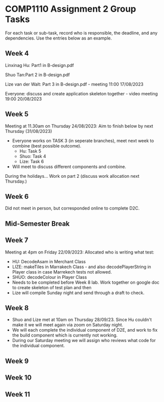 
# COMP1110 Assignment 2 Group Tasks

For each task or sub-task, record who is responsible, the deadline, and any dependencies.
Use the entries below as an example.

## Week 4
Linxinag Hu: Part1 in B-design.pdf 

Shuo Tan:Part 2 in B-design.pdf

Lize van der Walt: Part 3 in B-design.pdf - meeting 11:00 17/08/2023

Everyone: discuss and create application skeleton together - video meeting 19:00 20/08/2023

## Week 5

Meeting at 11.30am on Thursday 24/08/2023:
Aim to finish below by next Thursday (31/08/2023)
- Everyone works on TASK 3 (in seperate branches), meet next week to combine (best possible outcome). 
  - Hu: Task 5
  - Shuo: Task 4
  - Lize: Task 6
- Will meet to discuss different components and combine.

During the holidays... Work on part 2 (discuss work allocation next Thursday.)

## Week 6

Did not meet in person, but corresponded online to complete D2C. 

## Mid-Semester Break

## Week 7
Meeting at 4pm on Friday 22/09/2023:
Allocated who is writing what test:
-   HU: DecodeAsam in Merchant Class
- LIZE: makeTiles in Marrakech Class - and also decodePlayerString in Player class in case Marrekech tests not allowed.
- SHUO: decodeColour in Player Class 
- Needs to be completed before Week 8 lab. Work together on google doc to create skeleton of test plan and then 
- Lize will compile Sunday night and send through a draft to check. 

## Week 8
- Shuo and Lize met at 10am on Thursday 28/09/23. Since Hu couldn't make it we will meet again via zoom on Saturday night. 
- We will each complete the individual component of D2E, and work to fix the build component which is currently not working. 
- During our Saturday meeting we will assign who reviews what code for the individual component. 

## Week 9

## Week 10

## Week 11
